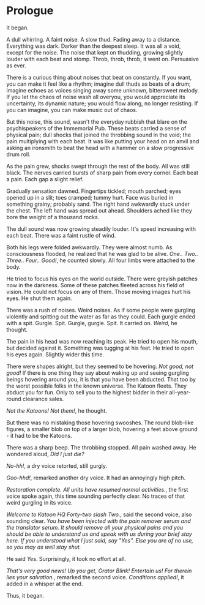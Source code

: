 # Prologue

It began.

A dull whirring. A faint noise. A slow thud. Fading away to a distance. Everything was dark. Darker than the deepest sleep. It was all a void, except for the noise. The noise that kept on thudding, growing slightly louder with each beat and stomp. Throb, throb, throb, it went on. Persuasive as ever.

There is a curious thing about noises that beat on constantly. If you want, you can make it feel like a rhythm; imagine dull thuds as beats of a drum; imagine echoes as voices singing away some unknown, bittersweet melody. If you let the chaos of noise wash all overyou, you would appreciate its uncertainty, its dynamic nature; you would flow along, no longer resisting. If you can imagine, you can make music out of chaos.

But this noise, this sound, wasn't the everyday rubbish that blare on the psychispeakers of the Immemorial Pub. These beats carried a sense of physical pain; dull shocks that joined the throbbing sound in the void; the pain multiplying with each beat. It was like putting your head on an anvil and asking an ironsmith to beat the head with a hammer on a slow progressive drum roll.

As the pain grew, shocks swept through the rest of the body. All was still black. The nerves carried bursts of sharp pain from every corner. Each beat a pain. Each gap a slight relief.

Gradually sensation dawned. Fingertips tickled; mouth parched; eyes opened up in a slit; toes cramped; tummy hurt. Face was buried in something grainy; probably sand. The right hand awkwardly stuck under the chest. The left hand was spread out ahead. Shoulders ached like they bore the weight of a thousand rocks.

The dull sound was now growing steadily louder. It's speed increasing with each beat. There was a faint rustle of wind.

Both his legs were folded awkwardly. They were almost numb. As consciousness flooded, he realized that he was glad to be alive. *One.. Two.. Three.. Four.. Good!*, he counted slowly. All four limbs were attached to the body.

He tried to focus his eyes on the world outside. There were greyish patches now in the darkness. Some of these patches fleeted across his field of vision. He could not focus on any of them. Those moving images hurt his eyes. He shut them again.

There was a rush of noises. Weird noises. As if some people were gurgling violently and spitting out the water as far as they could. Each gurgle ended with a spit. Gurgle. Spit. Gurgle, gurgle. Spit. It carried on. *Weird*, he thought.

The pain in his head was now reaching its peak. He tried to open his mouth, but decided against it. Something was tugging at his feet. He tried to open his eyes again. Slightly wider this time.

There were shapes alright, but they seemed to be hovering. *Not good, not good!* If there is one thing they say about waking up and seeing gurgling beings hovering around you, it is that you have been abducted. That too by the worst possible folks in the known universe. The Katoon fleets. They abduct you for fun. Only to sell you to the highest bidder in their all-year-round clearance sales.

*Not the Katoons! Not them!*, he thought.

But there was no mistaking those hovering swooshes. The round blob-like figures, a smaller blob on top of a larger blob, hovering a feet above ground - it had to be the Katoons.

There was a sharp beep. The throbbing stopped. All pain washed away. He wondered aloud, *Did I just die?*

*No-hh!*, a dry voice retorted, still gurgly.

*Goo-hhd!*, remarked another dry voice. It had an annoyingly high pitch.

*Restoration complete. All units have resumed normal activities.*, the first voice spoke again, this time sounding perfectly clear. No traces of that weird gurgling in its voice.

*Welcome to Katoon HQ Forty-two slash Two.*, said the second voice, also sounding clear. *You have been injected with the pain remover serum and the translator serum. It should remove all your physical pains and you should be able to understand us and speak with us during your brief stay here. If you understood what I just said, say "Yes". Else you are of no use, so you may as well stay shut.*

He said *Yes*. Surprisingly, it took no effort at all.

*That's very good news! Up you get, Orator Blink! Entertain us! For therein lies your salvation.*, remarked the second voice. *Conditions applied!*, it added in a whisper at the end.

Thus, it began.
